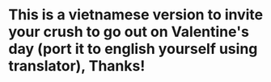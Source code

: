 # This is a vietnamese version to invite your crush to go out on Valentine's day (port it to english yourself using translator), Thanks!
